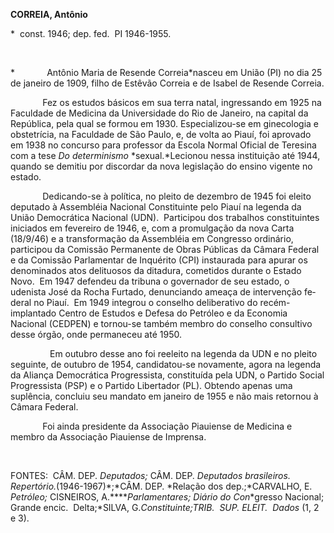 **CORREIA, Antônio**

\*  const. 1946; dep. fed.  PI 1946-1955.

 

*             Antônio Maria de Resende Correia*nasceu em União (PI) no
dia 25 de janeiro de 1909, filho de Estêvão Correia e de Isabel de
Resen­de Correia.

             Fez os estudos básicos em sua terra natal, ingressando em
1925 na Faculdade de Medici­na da Universidade do Rio de Janeiro, na
capi­tal da República, pela qual se formou em 1930. Especializou-se em
ginecologia e obstetrícia, na Faculdade de São Paulo, e, de volta ao
Piauí, foi aprovado em 1938 no concurso para professor da Escola Normal
Ofi­cial de Teresina com a tese *Do determinismo* *sexual.*Lecionou
nessa instituição até 1944, quando se demitiu por discordar da nova
legis­lação do ensino vigente no estado.

             Dedicando-se à política, no pleito de de­zembro de 1945 foi
eleito deputado à Assem­bléia Nacional Constituinte pelo Piauí na
le­genda da União Democrática Nacional (UDN).  Participou dos trabalhos
constituintes inicia­dos em fevereiro de 1946, e, com a promulga­ção da
nova Carta (18/9/46) e a transformação da Assembléia em Congresso
ordinário, participou da Comissão Permanente de Obras Públicas da Câmara
Federal e da Comissão Parlamentar de Inquérito (CPI) instaurada pa­ra
apurar os denominados atos delituosos da ditadura, cometidos durante o
Estado Novo.  Em 1947 defendeu da tribuna o governador de seu estado, o
udenista José da Rocha Fur­tado, denunciando ameaça de intervenção
fe­deral no Piauí.  Em 1949 integrou o conselho deliberativo do
recém-implantado Centro de Estudos e Defesa do Petróleo e da Economia
Nacional (CEDPEN) e tornou-se também membro do conselho consultivo desse
órgão, onde permaneceu até 1950.

                Em outubro desse ano foi reeleito na legen­da da UDN e
no pleito seguinte, de outubro de 1954, candidatou-se novamente, agora
na legenda da Aliança Democrática Progressista, constituída pela UDN, o
Partido Social Progres­sista (PSP) e o Partido Libertador (PL). Obtendo
apenas uma suplência, concluiu seu mandato em janeiro de 1955 e não mais
retornou à Câmara Federal.

             Foi ainda presidente da Associação Piauien­se de Medicina e
membro da Associação Piauien­se de Imprensa.

 

FONTES:  CÂM. DEP. *Deputados;* CÂM. DEP. *Deputados brasileiros.
Repertório.*(1946-1967)*;*CÂM. DEP. *Relação dos dep.;*CARVALHO, E.
*Petróleo;* CISNEIROS, A.*****Parlamentares; Diário do Con*­*gresso
Nacional; Grande encic.  Delta;*SILVA, G.*Constituinte;*TRIB.  SUP.
ELEIT.*  Dados* (1, 2 e 3).

 
